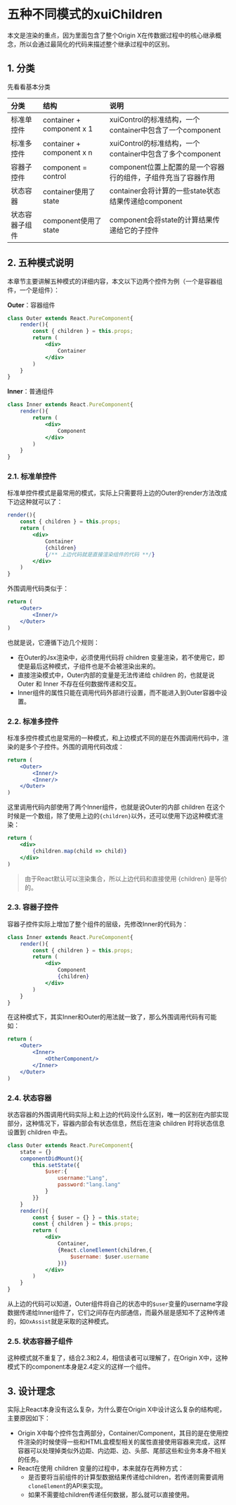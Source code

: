 # 五种不同模式的xuiChildren

本文是渲染的重点，因为里面包含了整个Origin X在传数据过程中的核心继承概念，所以会通过最简化的代码来描述整个继承过程中的区别。

## 1. 分类

先看看基本分类

| 分类 | 结构 | 说明 |
| :--- | :--- | :--- |
| 标准单控件 | container + component x 1 | xuiControl的标准结构，一个container中包含了一个component |
| 标准多控件 | container + component x n | xuiControl的标准结构，一个container中包含了多个component |
| 容器子控件 | component = control | component位置上配置的是一个容器行的组件，子组件充当了容器作用 |
| 状态容器 | container使用了state | container会将计算的一些state状态结果传递给component |
| 状态容器子组件 | component使用了state | component会将state的计算结果传递给它的子控件 |

## 2. 五种模式说明

本章节主要讲解五种模式的详细内容，本文以下边两个控件为例（一个是容器组件，一个是组件）：

**Outer**：容器组件

```jsx
class Outer extends React.PureComponent{
    render(){
        const { children } = this.props;
        return (
            <div>
                Container
            </div>
        )
    }
}
```

**Inner**：普通组件

```jsx
class Inner extends React.PureComponent{
    render(){
        return (
            <div>
                Component
            </div>
        )
    }
}
```

### 2.1. 标准单控件

标准单控件模式是最常用的模式，实际上只需要将上边的Outer的render方法改成下边这种就可以了：

```jsx
render(){
    const { children } = this.props;
    return (
        <div>
            Container
            {children}
            {/** 上边代码就是直接渲染组件的代码 **/}
        </div>
    )
}
```

外围调用代码类似于：

```jsx
return (
    <Outer>
        <Inner/>
    </Outer>
)
```

也就是说，它遵循下边几个规则：

* 在Outer的Jsx渲染中，必须使用代码将 children 变量渲染，若不使用它，即使是最后这种模式，子组件也是不会被渲染出来的。
* 直接渲染模式中，Outer内部的变量是无法传递给 children 的，也就是说 Outer 和 Inner 不存在任何数据传递和交互。
* Inner组件的属性只能在调用代码外部进行设置，而不能进入到Outer容器中设置。

### 2.2. 标准多控件

标准多控件模式也是常用的一种模式，和上边模式不同的是在外围调用代码中，渲染的是多个子控件。外围的调用代码改成：

```jsx
return (
    <Outer>
        <Inner/>
        <Inner/>
    </Outer>
)
```

这里调用代码内部使用了两个Inner组件，也就是说Outer的内部 children 在这个时候是一个数组，除了使用上边的`{children}`以外，还可以使用下边这种模式渲染：

```jsx
return (
    <div>
        {children.map(child => child)}
    </div>
)
```

> 由于React默认可以渲染集合，所以上边代码和直接使用 {children} 是等价的。

### 2.3. 容器子控件

容器子控件实际上增加了整个组件的层级，先修改Inner的代码为：

```jsx
class Inner extends React.PureComponent{
    render(){
        const { children } = this.props;
        return (
            <div>
                Component
                {children}
            </div>
        )
    }
}
```

在这种模式下，其实Inner和Outer的用法就一致了，那么外围调用代码有可能如：

```jsx
return (
    <Outer>
        <Inner>
            <OtherComponent/>
        </Inner>
    </Outer>
)
```

### 2.4. 状态容器

状态容器的外围调用代码实际上和上边的代码没什么区别，唯一的区别在内部实现部分，这种情况下，容器内部会有状态信息，然后在渲染 children 时将状态信息设置到 children 中去。

```jsx
class Outer extends React.PureComponent{
    state = {}
    componentDidMount(){
        this.setState({
            $user:{
                username:"Lang",
                password:"lang.lang"
            }
        }}
    }
    render(){
        const { $user = {} } = this.state;
        const { children } = this.props;
        return (
            <div>
                Container,
                {React.cloneElement(children,{
                    $username: $user.username
                })}
            </div>
        )
    }
}
```

从上边的代码可以知道，Outer组件将自己的状态中的`$user`变量的username字段数据传递给Inner组件了，它们之间存在内部通信，而最外层是感知不了这种传递的，如`OxAssist`就是采取的这种模式。

### 2.5. 状态容器子组件

这种模式就不重复了，结合2.3和2.4，相信读者可以理解了，在Origin X中，这种模式下的component本身是2.4定义的这样一个组件。

## 3. 设计理念

实际上React本身没有这么复杂，为什么要在Origin X中设计这么复杂的结构呢，主要原因如下：

* Origin X中每个控件包含两部分，Container/Component，其目的是在使用控件渲染的时候使得一些和HTML盒模型相关的属性直接使用容器来完成，这样容器可以处理掉类似外边距、内边距、边、头部、尾部这些和业务本身不相关的任务。
* React在使用 children 变量的过程中，本来就存在两种方式：
  * 是否要将当前组件的计算型数据结果传递给children，若传递则需要调用`cloneElement`的API来实现。
  * 如果不需要给children传递任何数据，那么就可以直接使用。



